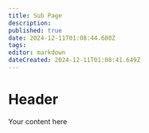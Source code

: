 ```yaml
---
title: Sub Page
description: 
published: true
date: 2024-12-11T01:08:44.680Z
tags: 
editor: markdown
dateCreated: 2024-12-11T01:08:41.649Z
---
```


# Header
Your content here